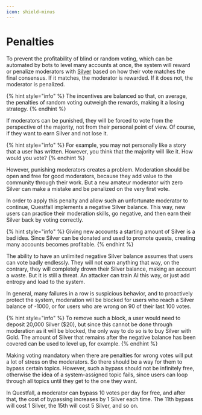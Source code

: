 ```yaml
---
icon: shield-minus
---
```


# Penalties

To prevent the profitability of blind or random voting, which can be automated by bots to level many accounts at once, the system will reward or penalize moderators with [Silver](../../assets/Silver-in-game.md) based on how their vote matches the final consensus. If it matches, the moderator is rewarded. If it does not, the moderator is penalized.&#x20;

{% hint style="info" %}
The incentives are balanced so that, on average, the penalties of random voting outweigh the rewards, making it a losing strategy.
{% endhint %}

If moderators can be punished, they will be forced to vote from the perspective of the majority, not from their personal point of view. Of course, if they want to earn Silver and not lose it.

{% hint style="info" %}
For example, you may not personally like a story that a user has written. However, you think that the majority will like it. How would you vote?
{% endhint %}

However, punishing moderators creates a problem. Moderation should be open and free for good moderators, because they add value to the community through their work. But a new amateur moderator with zero Silver can make a mistake and be penalized on the very first vote.

In order to apply this penalty and allow such an unfortunate moderator to continue, Questfall implements a negative Silver balance. This way, new users can practice their moderation skills, go negative, and then earn their Silver back by voting correctly.

{% hint style="info" %}
Giving new accounts a starting amount of Silver is a bad idea. Since Silver can be donated and used to promote quests, creating many accounts becomes profitable.
{% endhint %}

The ability to have an unlimited negative Silver balance assumes that users can vote badly endlessly. They will not earn anything that way, on the contrary, they will completely drown their Silver balance, making an account a waste. But it is still a threat. An attacker can train AI this way, or just add entropy and load to the system.

In general, many failures in a row is suspicious behavior, and to proactively protect the system, moderation will be blocked for users who reach a Silver balance of -1000, or for users who are wrong on 90 of their last 100 votes.

{% hint style="info" %}
To remove such a block, a user would need to deposit 20,000 Silver ($20), but since this cannot be done through moderation as it will be blocked, the only way to do so is to buy Silver with Gold. The amount of Silver that remains after the negative balance has been covered can be used to level up, for example.
{% endhint %}

Making voting mandatory when there are penalties for wrong votes will put a lot of stress on the moderators. So there should be a way for them to bypass certain topics. However, such a bypass should not be infinitely free, otherwise the idea of a system-assigned topic fails, since users can loop through all topics until they get to the one they want.

In Questfall, a moderator can bypass 10 votes per day for free, and after that, the cost of bypassing increases by 1 Silver each time. The 11th bypass will cost 1 Silver, the 15th will cost 5 Silver, and so on.
